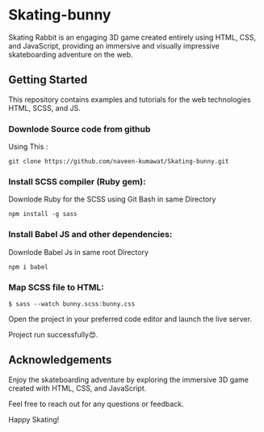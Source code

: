 # Skating-bunny
Skating Rabbit is an engaging 3D game created entirely using HTML, CSS, and JavaScript, providing an immersive and visually impressive skateboarding adventure on the web.

## Getting Started
This repository contains examples and tutorials for the web technologies HTML, SCSS, and JS.

### Downlode Source code from github
Using This : 

```
git clone https://github.com/naveen-kumawat/Skating-bunny.git
```
### Install SCSS compiler (Ruby gem): 
Downlode Ruby for the SCSS using Git Bash in same Directory 
```
npm install -g sass
```
### Install Babel JS and other dependencies:
Downlode Babel Js  in same root Directory 
```
npm i babel
```

### Map SCSS file to HTML:

```
$ sass --watch bunny.scss:bunny.css
```
Open the project in your preferred code editor and launch the live server.

Project run successfully😍.

## Acknowledgements
Enjoy the skateboarding adventure by exploring the immersive 3D game created with HTML, CSS, and JavaScript.

Feel free to reach out for any questions or feedback.

Happy Skating!



